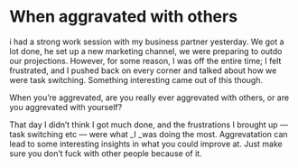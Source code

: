 # When aggravated with others


i had a strong work session with my business partner yesterday. We got a lot
done, he set up a new marketing channel, we were preparing to outdo our
projections. However, for some reason, I was off the entire time; I felt
frustrated, and I pushed back on every corner and talked about how we were
task switching. Something interesting came out of this though.

When you’re aggrevated, are you really ever aggrevated with others, or are you
aggrevated with yourself?

That day I didn’t think I got much done, and the frustrations I brought up —
task switching etc — were what _I _was doing the most. Aggrevatation can lead
to some interesting insights in what you could improve at. Just make sure you
don’t fuck with other people because of it.

